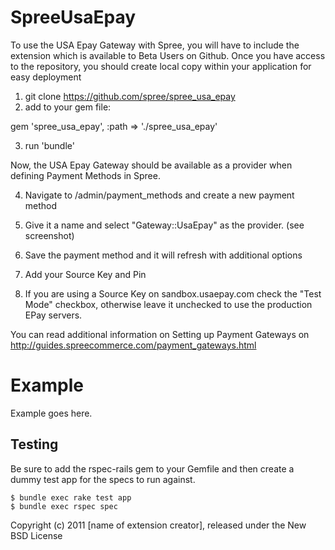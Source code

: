 SpreeUsaEpay
============

To use the USA Epay Gateway with Spree, you will have to include the extension which is available to Beta
Users on Github. Once you have access to the repository, you should create local copy within your application
for easy deployment

1. git clone https://github.com/spree/spree_usa_epay
2. add to your gem file:

gem 'spree_usa_epay', :path => './spree_usa_epay'

3. run 'bundle'

Now, the USA Epay Gateway should be available as a provider when defining Payment Methods in Spree.

4. Navigate to /admin/payment_methods and create a new payment method

5. Give it a name and select "Gateway::UsaEpay" as the provider. (see screenshot)

6. Save the payment method and it will refresh with additional options

7. Add your Source Key and Pin

8. If you are using a Source Key on sandbox.usaepay.com check the "Test Mode" checkbox, otherwise
leave it unchecked to use the production EPay servers.

You can read additional information on Setting up Payment Gateways on http://guides.spreecommerce.com/payment_gateways.html

Example
=======

Example goes here.

Testing
-------

Be sure to add the rspec-rails gem to your Gemfile and then create a dummy test app for the specs to run against.

    $ bundle exec rake test app
    $ bundle exec rspec spec

Copyright (c) 2011 [name of extension creator], released under the New BSD License
